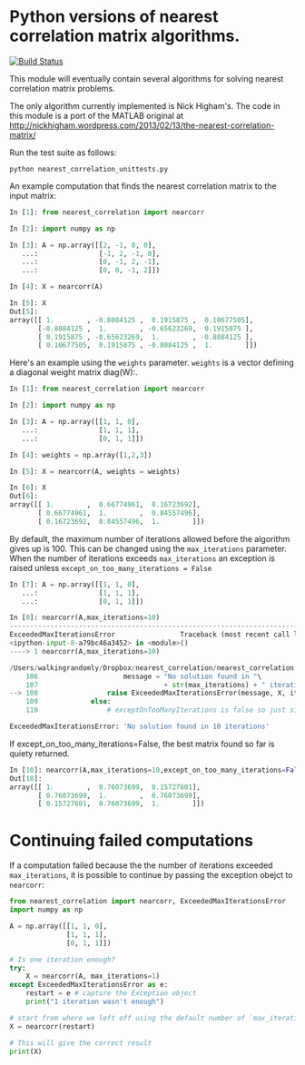 # Python versions of nearest correlation matrix algorithms.

[![Build Status](https://travis-ci.org/mikecroucher/nearest_correlation.svg?branch=master)](https://travis-ci.org/mikecroucher/nearest_correlation)

This module will eventually contain several algorithms for solving nearest correlation matrix problems.

The only algorithm currently implemented is Nick Higham's. The code in this module is a port of the MATLAB original at http://nickhigham.wordpress.com/2013/02/13/the-nearest-correlation-matrix/

Run the test suite as follows:

```
python nearest_correlation_unittests.py
```

An example computation that finds the nearest correlation matrix to the input matrix:

```python
In [1]: from nearest_correlation import nearcorr

In [2]: import numpy as np

In [3]: A = np.array([[2, -1, 0, 0], 
   ...:               [-1, 2, -1, 0],
   ...:               [0, -1, 2, -1], 
   ...:               [0, 0, -1, 2]])

In [4]: X = nearcorr(A)

In [5]: X
Out[5]: 
array([[ 1.        , -0.8084125 ,  0.1915875 ,  0.10677505],
       [-0.8084125 ,  1.        , -0.65623269,  0.1915875 ],
       [ 0.1915875 , -0.65623269,  1.        , -0.8084125 ],
       [ 0.10677505,  0.1915875 , -0.8084125 ,  1.        ]])

```

Here's an example using the `weights` parameter. `weights` is a vector defining a diagonal weight matrix diag(W):.
```python
In [1]: from nearest_correlation import nearcorr

In [2]: import numpy as np

In [3]: A = np.array([[1, 1, 0],
   ...:               [1, 1, 1],
   ...:               [0, 1, 1]])

In [4]: weights = np.array([1,2,3])

In [5]: X = nearcorr(A, weights = weights)

In [6]: X
Out[6]: 
array([[ 1.        ,  0.66774961,  0.16723692],
       [ 0.66774961,  1.        ,  0.84557496],
       [ 0.16723692,  0.84557496,  1.        ]])
```

By default, the maximum number of iterations allowed before the algorithm gives up is 100.  This can be changed using the `max_iterations` parameter. When the number of iterations exceeds `max_iterations` an exception is raised unless `except_on_too_many_iterations = False`
```python
In [7]: A = np.array([[1, 1, 0],
   ...:               [1, 1, 1],
   ...:               [0, 1, 1]])

In [8]: nearcorr(A,max_iterations=10)
---------------------------------------------------------------------------
ExceededMaxIterationsError                Traceback (most recent call last)
<ipython-input-8-a79bc46a3452> in <module>()
----> 1 nearcorr(A,max_iterations=10)

/Users/walkingrandomly/Dropbox/nearest_correlation/nearest_correlation.py in nearcorr(A, tol, flag, max_iterations, n_pos_eig, weights, verbose, except_on_too_many_iterations)
    106                     message = "No solution found in "\
    107                               + str(max_iterations) + " iterations"
--> 108                 raise ExceededMaxIterationsError(message, X, iteration, ds)
    109             else:
    110                 # exceptOnTooManyIterations is false so just silently

ExceededMaxIterationsError: 'No solution found in 10 iterations'

```
If except_on_too_many_iterations=False, the best matrix found so far is quiety returned.
```python
In [10]: nearcorr(A,max_iterations=10,except_on_too_many_iterations=False)
Out[10]: 
array([[ 1.        ,  0.76073699,  0.15727601],
       [ 0.76073699,  1.        ,  0.76073699],
       [ 0.15727601,  0.76073699,  1.        ]])
```
# Continuing failed computations

If a computation failed because the the number of iterations exceeded `max_iterations`, it is possible to continue by passing the exception obejct to `nearcorr`:
```python
from nearest_correlation import nearcorr, ExceededMaxIterationsError
import numpy as np

A = np.array([[1, 1, 0],
              [1, 1, 1],
              [0, 1, 1]])

# Is one iteration enough?
try:
    X = nearcorr(A, max_iterations=1)
except ExceededMaxIterationsError as e:
    restart = e # capture the Exception object
    print("1 iteration wasn't enough")

# start from where we left off using the default number of `max_iterations`
X = nearcorr(restart)

# This will give the correct result
print(X)
```
